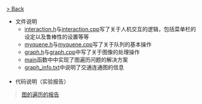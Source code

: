 [> Back](../../README.md)

+ 文件说明
    + [interaction.h](interaction.h)与[interaction.cpp](interaction.cpp)写了关于人机交互的逻辑，包括菜单栏的设定以及鲁棒性的设置等等
    + [myquene.h](myquene.h)与[myquene.cpp](myquene.cpp)写了关于队列的基本操作
    + [graph.h](graph.h)与[graph.cpp](graph.cpp)中写了关于图像的处理操作
    + [main](main.cpp)函数中中实现了图遍历问题的解决方案
    + [graph_info.txt](graph_info.txt)中说明了交通连通图的信息
    <br/>
+ 代码说明（实验报告）
> [图的遍历的报告](../../../../../faculty/soa/automation/datastructure/graph-travel.md)
